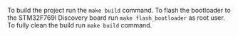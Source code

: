 To build the project run the `make build` command.
To flash the bootloader to the STM32F769I Discovery board run `make flash_bootloader` as root user.
To fully clean the build run `make build` command.

